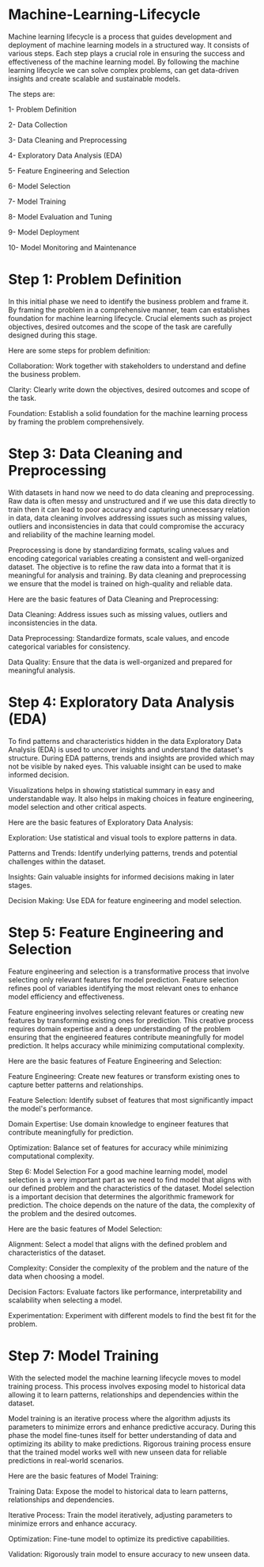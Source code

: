 # Machine-Learning-Lifecycle
Machine learning lifecycle is a process that guides development and deployment of machine learning models in a structured way. It consists of various steps. Each step plays a crucial role in ensuring the success and effectiveness of the machine learning model. By following the machine learning lifecycle we can solve complex problems, can get data-driven insights and create scalable and sustainable models.

The steps are:

1- Problem Definition

2- Data Collection

3- Data Cleaning and Preprocessing

4- Exploratory Data Analysis (EDA)

5- Feature Engineering and Selection

6- Model Selection

7- Model Training

8- Model Evaluation and Tuning

9- Model Deployment

10- Model Monitoring and Maintenance

# Step 1: Problem Definition
In this initial phase we need to identify the business problem and frame it. By framing the problem in a comprehensive manner, team can establishes foundation for machine learning lifecycle. Crucial elements such as project objectives, desired outcomes and the scope of the task are carefully designed during this stage.

Here are some steps for problem definition:

Collaboration: Work together with stakeholders to understand and define the business problem.

Clarity: Clearly write down the objectives, desired outcomes and scope of the task.

Foundation: Establish a solid foundation for the machine learning process by framing the problem comprehensively.

# Step 3: Data Cleaning and Preprocessing
With datasets in hand now we need to do data cleaning and preprocessing. Raw data is often messy and unstructured and if we use this data directly to train then it can lead to poor accuracy and capturing unnecessary relation in data, data cleaning involves addressing issues such as missing values, outliers and inconsistencies in data that could compromise the accuracy and reliability of the machine learning model.

Preprocessing is done by standardizing formats, scaling values and encoding categorical variables creating a consistent and well-organized dataset. The objective is to refine the raw data into a format that it is meaningful for analysis and training. By data cleaning and preprocessing we ensure that the model is trained on high-quality and reliable data.

Here are the basic features of Data Cleaning and Preprocessing:

Data Cleaning: Address issues such as missing values, outliers and inconsistencies in the data.

Data Preprocessing: Standardize formats, scale values, and encode categorical variables for consistency.

Data Quality: Ensure that the data is well-organized and prepared for meaningful analysis.

# Step 4: Exploratory Data Analysis (EDA)
To find patterns and characteristics hidden in the data Exploratory Data Analysis (EDA) is used to uncover insights and understand the dataset's structure. During EDA patterns, trends and insights are provided which may not be visible by naked eyes. This valuable insight can be used to make informed decision.

Visualizations helps in showing statistical summary in easy and understandable way. It also helps in making choices in feature engineering, model selection and other critical aspects.

Here are the basic features of Exploratory Data Analysis:

Exploration: Use statistical and visual tools to explore patterns in data.

Patterns and Trends: Identify underlying patterns, trends and potential challenges within the dataset.

Insights: Gain valuable insights for informed decisions making in later stages.

Decision Making: Use EDA for feature engineering and model selection.

# Step 5: Feature Engineering and Selection
Feature engineering and selection is a transformative process that involve selecting only relevant features for model prediction. Feature selection refines pool of variables identifying the most relevant ones to enhance model efficiency and effectiveness.

Feature engineering involves selecting relevant features or creating new features by transforming existing ones for prediction. This creative process requires domain expertise and a deep understanding of the problem ensuring that the engineered features contribute meaningfully for model prediction. It helps accuracy while minimizing computational complexity.

Here are the basic features of Feature Engineering and Selection:

Feature Engineering: Create new features or transform existing ones to capture better patterns and relationships.

Feature Selection: Identify subset of features that most significantly impact the model's performance.

Domain Expertise: Use domain knowledge to engineer features that contribute meaningfully for prediction.

Optimization: Balance set of features for accuracy while minimizing computational complexity.

Step 6: Model Selection
For a good machine learning model, model selection is a very important part as we need to find model that aligns with our defined problem and the characteristics of the dataset. Model selection is a important decision that determines the algorithmic framework for prediction. The choice depends on the nature of the data, the complexity of the problem and the desired outcomes.

Here are the basic features of Model Selection:

Alignment: Select a model that aligns with the defined problem and characteristics of the dataset.

Complexity: Consider the complexity of the problem and the nature of the data when choosing a model.

Decision Factors: Evaluate factors like performance, interpretability and scalability when selecting a model.

Experimentation: Experiment with different models to find the best fit for the problem.

# Step 7: Model Training
With the selected model the machine learning lifecycle moves to model training process. This process involves exposing model to historical data allowing it to learn patterns, relationships and dependencies within the dataset.

Model training is an iterative process where the algorithm adjusts its parameters to minimize errors and enhance predictive accuracy. During this phase the model fine-tunes itself for better understanding of data and optimizing its ability to make predictions. Rigorous training process ensure that the trained model works well with new unseen data for reliable predictions in real-world scenarios.

Here are the basic features of Model Training:

Training Data: Expose the model to historical data to learn patterns, relationships and dependencies.

Iterative Process: Train the model iteratively, adjusting parameters to minimize errors and enhance accuracy.

Optimization: Fine-tune model to optimize its predictive capabilities.

Validation: Rigorously train model to ensure accuracy to new unseen data.

# 
